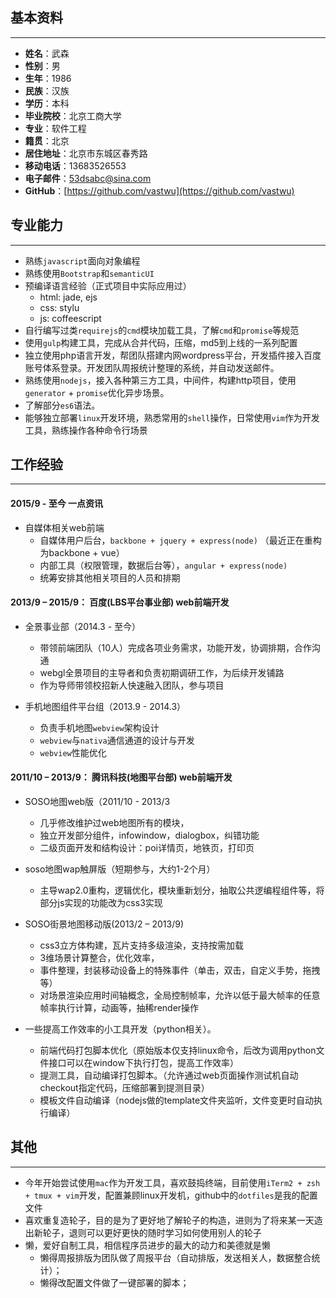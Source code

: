 
## 基本资料
----------

* **姓名**：武森
* **性别**：男
* **生年**：1986	
* **民族**：汉族	
* **学历**：本科	
* **毕业院校**：北京工商大学 	
* **专业**：软件工程	
* **籍贯**：北京	
* **居住地址**：北京市东城区春秀路
* **移动电话**：13683526553	
* **电子邮件**：[53dsabc@sina.com](mailTo:53dsabc@sina.com)
* **GitHub**：[https://github.com/vastwu](https://github.com/vastwu)


## 专业能力
----------

* 熟练`javascript`面向对象编程
* 熟练使用`Bootstrap`和`semanticUI`
* 预编译语言经验（正式项目中实际应用过）
    * html: jade, ejs
    * css: stylu
    * js: coffeescript
* 自行编写过类`requirejs`的`cmd`模块加载工具，了解`cmd`和`promise`等规范
* 使用`gulp`构建工具，完成从合并代码，压缩，md5到上线的一系列配置
* 独立使用php语言开发，帮团队搭建内网wordpress平台，开发插件接入百度账号体系登录。开发团队周报统计整理的系统，并自动发送邮件。
* 熟练使用`nodejs`，接入各种第三方工具，中间件，构建http项目，使用`generator` + `promise`优化异步场景。
* 了解部分`es6`语法。
* 能够独立部署`linux`开发环境，熟悉常用的`shell`操作，日常使用`vim`作为开发工具，熟练操作各种命令行场景

## 工作经验
----------
#### 2015/9 - 至今 一点资讯
* 自媒体相关web前端
    * 自媒体用户后台，`backbone + jquery + express(node)` （最近正在重构为backbone + vue） 
    * 内部工具（权限管理，数据后台等），`angular + express(node)`
    * 统筹安排其他相关项目的人员和排期

#### 2013/9 – 2015/9：	百度(LBS平台事业部)	web前端开发
* 全景事业部（2014.3 - 至今）
	* 带领前端团队（10人）完成各项业务需求，功能开发，协调排期，合作沟通
	* webgl全景项目的主导者和负责初期调研工作，为后续开发铺路
	* 作为导师带领校招新人快速融入团队，参与项目
	
* 手机地图组件平台组（2013.9 - 2014.3）

    * 负责手机地图`webview`架构设计
    * `webview`与`nativa`通信通道的设计与开发
    * `webview`性能优化

#### 2011/10 – 2013/9：	腾讯科技(地图平台部)	web前端开发

* SOSO地图web版（2011/10  - 2013/3

    * 几乎修改维护过web地图所有的模块，
    * 独立开发部分组件，infowindow，dialogbox，纠错功能
    * 二级页面开发和结构设计：poi详情页，地铁页，打印页


* soso地图wap触屏版（短期参与，大约1-2个月）

    * 主导wap2.0重构，逻辑优化，模块重新划分，抽取公共逻编程组件等，将部分js实现的功能改为css3实现

* SOSO街景地图移动版(2013/2 – 2013/9)

    * css3立方体构建，瓦片支持多级渲染，支持按需加载
    * 3维场景计算整合，优化效率，
    * 事件整理，封装移动设备上的特殊事件（单击，双击，自定义手势，拖拽等）
    * 对场景渲染应用时间轴概念，全局控制帧率，允许以低于最大帧率的任意帧率执行计算，动画等，抽稀render操作

* 一些提高工作效率的小工具开发（python相关）。

    * 前端代码打包脚本优化（原始版本仅支持linux命令，后改为调用python文件接口可以在window下执行打包，提高工作效率）
    * 提测工具，自动编译打包脚本。（允许通过web页面操作测试机自动checkout指定代码，压缩部署到提测目录）
    * 模板文件自动编译（nodejs做的template文件夹监听，文件变更时自动执行编译）


## 其他
------

* 今年开始尝试使用`mac`作为开发工具，喜欢鼓捣终端，目前使用`iTerm2 + zsh + tmux + vim`开发，配置兼顾linux开发机，github中的`dotfiles`是我的配置文件
* 喜欢重复造轮子，目的是为了更好地了解轮子的构造，进则为了将来某一天造出新轮子，退则可以更好更快的随时学习如何使用别人的轮子
* 懒，爱好自制工具，相信程序员进步的最大的动力和美德就是懒
    * 懒得周报排版为团队做了周报平台（自动排版，发送相关人，数据整合统计）；
    * 懒得改配置文件做了一键部署的脚本；
